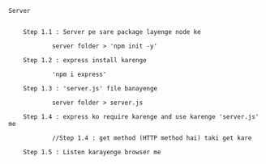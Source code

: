     Server


        Step 1.1 : Server pe sare package layenge node ke
        
                server folder > 'npm init -y'

        Step 1.2 : express install karenge

                'npm i express'

        Step 1.3 : 'server.js' file banayenge

                server folder > server.js

        Step 1.4 : express ko require karenge and use karenge 'server.js' me

                //Step 1.4 : get method (HTTP method hai) taki get kare 

        Step 1.5 : Listen karayenge browser me                




